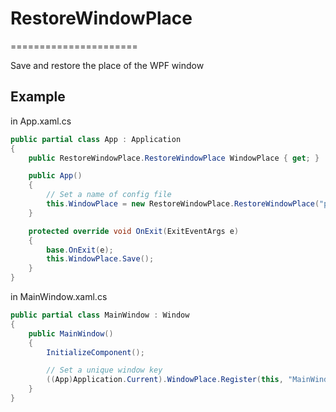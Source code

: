 ﻿# RestoreWindowPlace
======================

Save and restore the place of the WPF window  
  
  
## Example
  
in App.xaml.cs
```cs
public partial class App : Application
{
    public RestoreWindowPlace.RestoreWindowPlace WindowPlace { get; }

    public App()
    {
        // Set a name of config file
        this.WindowPlace = new RestoreWindowPlace.RestoreWindowPlace("placement.config");
    }

    protected override void OnExit(ExitEventArgs e)
    {
        base.OnExit(e);
        this.WindowPlace.Save();
    }
}
```
  
  
in MainWindow.xaml.cs
```cs
public partial class MainWindow : Window
{
    public MainWindow()
    {
        InitializeComponent();

        // Set a unique window key
        ((App)Application.Current).WindowPlace.Register(this, "MainWindow");
    }
}
```